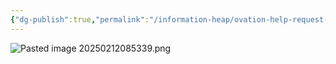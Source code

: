 ```yaml
---
{"dg-publish":true,"permalink":"/information-heap/ovation-help-request-12-february-2025-point-loading/","noteIcon":"","created":"2025-05-20T09:18:16.401-05:00"}
---
```


![Pasted image 20250212085339.png](/img/user/Pasted%20image%2020250212085339.png)
